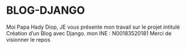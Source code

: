 # BLOG-DJANGO
Moi Papa Hady Diop, JE vous présente mon travail sur le projet intitulé  Création d’un Blog avec Django. 
mon INE : N00183520181
Merci de visionner le repos
